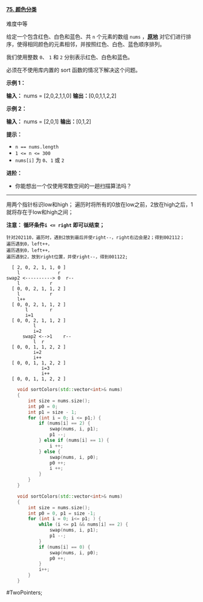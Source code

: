 #### [75. 颜色分类](https://leetcode.cn/problems/sort-colors/)

难度中等

给定一个包含红色、白色和蓝色、共 `n` 个元素的数组 `nums` ，**[原地](https://baike.baidu.com/item/%E5%8E%9F%E5%9C%B0%E7%AE%97%E6%B3%95)** 对它们进行排序，使得相同颜色的元素相邻，并按照红色、白色、蓝色顺序排列。

我们使用整数 `0`、 `1` 和 `2` 分别表示红色、白色和蓝色。

必须在不使用库内置的 sort 函数的情况下解决这个问题。

**示例 1：**

**输入：** nums = [2,0,2,1,1,0]
**输出：**[0,0,1,1,2,2]

**示例 2：**

**输入：** nums = [2,0,1]
**输出：**[0,1,2]

**提示：**

-   `n == nums.length`
-   `1 <= n <= 300`
-   `nums[i]` 为 `0`、`1` 或 `2`

**进阶：**

-   你能想出一个仅使用常数空间的一趟扫描算法吗？

---- ----
用两个指针标识low和high；
遍历时将所有的0放在low之前，2放在high之后，1就将存在于low和high之间；

 **注意： 循环条件`i <= right` 即可以结束；**

```
针对202110，遍历时，遇到2放到最后并使right--，right右边会是2；得到002112；
遍历遇到0，left++，
遍历遇到0，left++，
遍历遇到2，放到right位置，并使right--，得到001122;

  [ 2, 0, 2, 1, 1, 0 ]
    l              r
swap2 <----------> 0  r--
    l           r
  [ 0, 0, 2, 1, 1, 2 ]
    l           r
    l++
  [ 0, 0, 2, 1, 1, 2 ]
       l        r
       i=1
  [ 0, 0, 2, 1, 1, 2 ]
          l
          i=2
      swap2 <-->1    r--
          l  r
  [ 0, 0, 1, 1, 2, 2 ]
          i=2
          i++
  [ 0, 0, 1, 1, 2, 2 ]
             i=3
             i++
  [ 0, 0, 1, 1, 2, 2 ]

```

```cpp
    void sortColors(std::vector<int>& nums)
    {
        int size = nums.size();
        int p0 = 0;
        int p1 = size - 1;
        for (int i = 0; i <= p1;) {
            if (nums[i] == 2) {
                swap(nums, i, p1);
                p1 --;
            } else if (nums[i] == 1) {
                i ++;
            } else {
                swap(nums, i, p0);
                p0 ++;
                i ++;
            }
        }
    }
```

```cpp
    void sortColors(std::vector<int>& nums)
    {
        int size = nums.size();
        int p0 = 0, p1 = size -1;
        for (int i = 0; i<= p1; ) {
            while (i <= p1 && nums[i] == 2) {
                swap(nums, i, p1);
                p1 --;
            }
            if (nums[i] == 0) {
                swap(nums, i, p0);
                p0 ++;
            }
            i++;
        }
    }
```
#TwoPointers;
